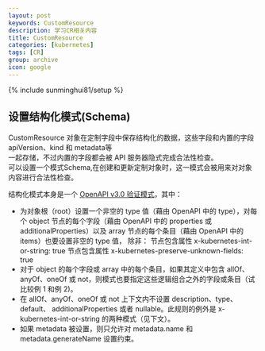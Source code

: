 ```yaml
---
layout: post
keywords: CustomResource
description: 学习CR相关内容
title: CustomResource
categories: [kubernetes]
tags: [CR]
group: archive
icon: google
---
```

{% include sunminghui81/setup %}

## 设置结构化模式(Schema)
CustomResource 对象在定制字段中保存结构化的数据，这些字段和内置的字段 apiVersion、kind 和 metadata等  
一起存储，不过内置的字段都会被 API 服务器隐式完成合法性检查。  
可以设置一个模式Schema,在创建和更新定制对象时，这一模式会被用来对对象内容进行合法性检查。  

结构化模式本身是一个 [OpenAPI v3.0 验证模式](https://kubernetes.io/zh/docs/tasks/extend-kubernetes/custom-resources/custom-resource-definitions/#validation)，其中：
- 为对象根（root）设置一个非空的 type 值（藉由 OpenAPI 中的 type），对每个 object 节点的每个字段（藉由 OpenAPI 中的 properties 或 additionalProperties）以及 array 节点的每个条目（藉由 OpenAPI 中的 items）也要设置非空的 type 值， 除非：
节点包含属性 x-kubernetes-int-or-string: true
节点包含属性 x-kubernetes-preserve-unknown-fields: true
- 对于 object 的每个字段或 array 中的每个条目，如果其定义中包含 allOf、anyOf、oneOf 或 not，则模式也要指定这些逻辑组合之外的字段或条目（试比较例 1 和例 2)。
- 在 allOf、anyOf、oneOf 或 not 上下文内不设置 description、type、default、 additionalProperties 或者 nullable。此规则的例外是 x-kubernetes-int-or-string 的两种模式（见下文）。
- 如果 metadata 被设置，则只允许对 metadata.name 和 metadata.generateName 设置约束。

